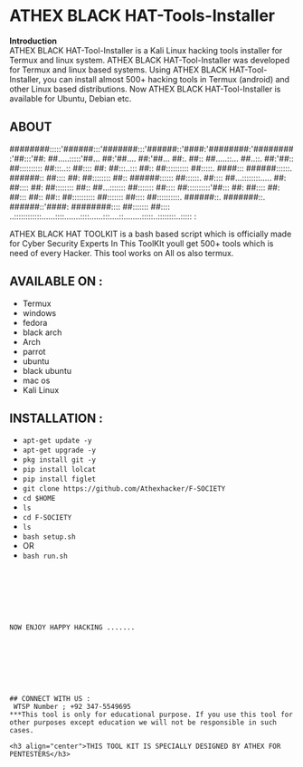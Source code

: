 # ATHEX BLACK HAT-Tools-Installer
<b>Introduction</b><br>
ATHEX BLACK HAT-Tool-Installer is a Kali Linux hacking tools installer for Termux and linux system. ATHEX BLACK HAT-Tool-Installer was developed for Termux and linux based systems. Using ATHEX BLACK HAT-Tool-Installer, you can install almost 500+ hacking tools in Termux (android) and other Linux based distributions. Now ATHEX BLACK HAT-Tool-Installer is available for Ubuntu, Debian etc.


## ABOUT 
 ########:::::'######:::'#######:::'######::'####:'########:'########:'##:::'##:
 ##.....:::::'##... ##:'##.... ##:'##... ##:. ##:: ##.....::... ##..::. ##:'##::
 ##:::::::::: ##:::..:: ##:::: ##: ##:::..::: ##:: ##:::::::::: ##:::::. ####:::
 ######::::::. ######:: ##:::: ##: ##:::::::: ##:: ######:::::: ##::::::. ##::::
 ##...::::::::..... ##: ##:::: ##: ##:::::::: ##:: ##...::::::: ##::::::: ##::::
 ##::::::::::'##::: ##: ##:::: ##: ##::: ##:: ##:: ##:::::::::: ##::::::: ##::::
 ##::::::::::. ######::. #######::. ######::'####: ########:::: ##::::::: ##::::
..::::::::::::......::::.......::::......:::....::........:::::..::::::::..::::: :

ATHEX BLACK HAT TOOLKIT is a bash based script which is officially made for Cyber Security Experts In This ToolKIt youll get 500+ tools which is need of every Hacker. This tool works on All os also termux.

## AVAILABLE ON :

* Termux
* windows
* fedora
* black arch
* Arch
* parrot
* ubuntu
* black ubuntu
* mac os
* Kali Linux


## INSTALLATION :

* `apt-get update -y`
* `apt-get upgrade -y`
* `pkg install git -y`
* `pip install lolcat`
* `pip install figlet`
* `git clone https://github.com/Athexhacker/F-SOCIETY`
* `cd $HOME`
* `ls`
* `cd F-SOCIETY`
* `ls`
* `bash setup.sh`
* OR 
* `bash run.sh`
```







NOW ENJOY HAPPY HACKING .......








## CONNECT WITH US :
 WTSP Number ; +92 347-5549695
***This tool is only for educational purpose. If you use this tool for other purposes except education we will not be responsible in such cases.

<h3 align="center">THIS TOOL KIT IS SPECIALLY DESIGNED BY ATHEX FOR PENTESTERS</h3>
